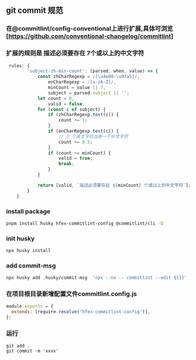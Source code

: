 ## git commit 规范

### 在@commitlint/config-conventional上进行扩展,具体可浏览[https://github.com/conventional-changelog/commitlint]

### 扩展的规则是 描述必须要存在 7个或以上的中文字符

```js
 rules: {
        'subject-zh-min-count': (parsed, when, value) => {
            const zhCharRegexp = /[\u4e00-\u9fa5]/,
                enCharRegexp = /[a-zA-Z]/,
                minCount = value || 7,
                subject = parsed.subject || '';
            let count = 0,
                valid = false;
            for (const c of subject) {
                if (zhCharRegexp.test(c)) {
                    count += 1;
                }
                if (enCharRegexp.test(c)) {
                    // 2 个英文字符当做一个中文字符
                    count += 0.5;
                }
                if (count >= minCount) {
                    valid = true;
                    break;
                }
            }

            return [valid, `描述必须要存在 ${minCount} 个或以上的中文字符`];
        }
    }
```
### install package

```bash
pnpm install husky hfex-commitlint-config @commitlint/cli -D
```

### init husky

```bash
npx husky install
```

### add commit-msg 
```bash
npx husky add .husky/commit-msg  'npx --no -- commitlint --edit ${1}'
```

### 在项目根目录新增配置文件commitlint.config.js
```js
module.exports = {
  extends: [require.resolve('hfex-commitlint-config')],
};
```

### 运行
```
git add .
git commit -m 'xxxx'
```